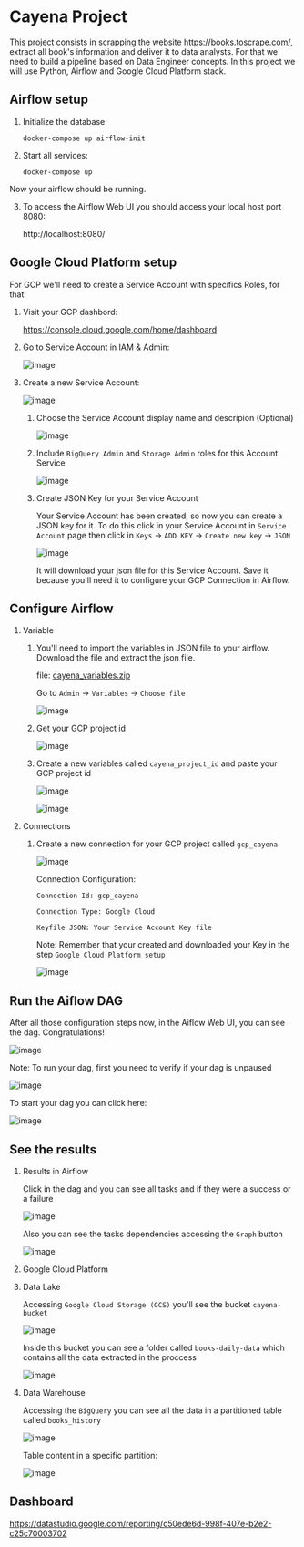 # Cayena Project

This project consists in scrapping the website https://books.toscrape.com/, extract all book's information and deliver it to data analysts. For that we need to build a pipeline based on Data Engineer concepts. In this project we will use Python, Airflow and Google Cloud Platform stack.

## Airflow setup
 1. Initialize the database:
    ```pyhon
    docker-compose up airflow-init
    ```
 2. Start all services:
    ```pyhon
    docker-compose up
    ```
Now your airflow should be running. 

3. To access the Airflow Web UI you should access your local host port 8080:

    http://localhost:8080/

## Google Cloud Platform setup
For GCP we'll need to create a Service Account with specifics Roles, for that:

1. Visit your GCP dashbord:

    https://console.cloud.google.com/home/dashboard
    
2. Go to Service Account in IAM & Admin:

    ![image](https://user-images.githubusercontent.com/72705868/167996629-d27867ee-ba9b-48ce-a230-c463bdeedb7a.png)
    
3. Create a new Service Account:

    ![image](https://user-images.githubusercontent.com/72705868/167996917-3a45aa18-2ac5-411c-bb46-6323672d3582.png)

    1. Choose the Service Account display name and descripion (Optional)

        ![image](https://user-images.githubusercontent.com/72705868/167997753-1c0e4c5e-b0c4-48f5-af4c-7e14c4b53ca8.png) 
    
    2. Include ```BigQuery Admin``` and ```Storage Admin``` roles for this Account Service

        ![image](https://user-images.githubusercontent.com/72705868/167998552-296a1583-90fa-4486-899b-8ff0baa8320c.png)
    
    3. Create JSON Key for your Service Account

        Your Service Account has been created, so now you can create a JSON key for it. To do this click in your Service Account in ```Service Account``` page then click in ```Keys``` -> ```ADD KEY``` -> ```Create new key``` -> ```JSON```
        
        ![image](https://user-images.githubusercontent.com/72705868/167999702-bce1429f-a878-4cca-9230-6a7c668b11bd.png)
        
        It will download your json file for this Service Account. Save it because you'll need it to configure your GCP Connection in Airflow.

## Configure Airflow

1. Variable

    1. You'll need to import the variables in JSON file to your airflow. Download the file and extract the json file.
    
       file: [cayena_variables.zip](https://github.com/gomes540/cayena/files/8683926/cayena_variables.zip)
    
       Go to `Admin` -> `Variables` -> `Choose file`
    
       ![image](https://user-images.githubusercontent.com/72705868/168206789-e6d98edd-0ed1-4c4d-9db9-aed63ede58b6.png)
       
    2. Get your GCP project id

        ![image](https://user-images.githubusercontent.com/72705868/168207227-c2d8bbae-94f4-4f28-81d4-33a97d44dfb4.png)

    
    2. Create a new variables called `cayena_project_id` and paste your GCP project id

        ![image](https://user-images.githubusercontent.com/72705868/168207321-8f9bcf32-ac61-41ba-8dee-86eaea2aae5a.png)
        
        ![image](https://user-images.githubusercontent.com/72705868/168207411-6bf2b261-fdcc-49a3-baf1-fb92f49e01d4.png)


2. Connections

   1. Create a new connection for your GCP project called `gcp_cayena`

      ![image](https://user-images.githubusercontent.com/72705868/168207602-e98d0631-c734-4be9-8a3b-cc2171d2f3b6.png)
      
      Connection Configuration:
      
      `Connection Id: gcp_cayena`
      
      `Connection Type: Google Cloud`
      
      `Keyfile JSON: Your Service Account Key file`
      
      Note: Remember that your created and downloaded your Key in the step `Google Cloud Platform setup` 
      
      
      ![image](https://user-images.githubusercontent.com/72705868/168207721-bfbb84fa-450e-431f-9cf3-9abc5c1262a3.png)
      
 
## Run the Aiflow DAG

   After all those configuration steps now, in the Aiflow Web UI, you can see the dag. Congratulations!
   
   ![image](https://user-images.githubusercontent.com/72705868/168208816-2dc0c669-5fbe-4fe2-a6bf-e5ca36c30ecc.png)
   
   Note: To run your dag, first you need to verify if your dag is unpaused
   
   ![image](https://user-images.githubusercontent.com/72705868/168209068-aeb05766-0b5a-43f7-8d95-43312b650541.png)

   To start your dag you can click here:
   
   ![image](https://user-images.githubusercontent.com/72705868/168209230-4db24bf7-2fd4-47bf-9451-b2b068510b4b.png)


## See the results

1. Results in Airflow

   Click in the dag and you can see all tasks and if they were a success or a failure
   
   ![image](https://user-images.githubusercontent.com/72705868/168209599-8a6cda65-213a-47af-a441-26c3d867d0c9.png)
   
   Also you can see the tasks dependencies accessing the `Graph` button
   
   ![image](https://user-images.githubusercontent.com/72705868/168210222-34f8a984-f742-44c6-9797-2d980157c7aa.png)
   
2. Google Cloud Platform

  1. Data Lake
     
     Accessing `Google Cloud Storage (GCS)` you'll see the bucket `cayena-bucket`
     
     ![image](https://user-images.githubusercontent.com/72705868/168210811-c1d5fc9c-fca6-40a5-9b9a-9728b747fa6d.png)
     
     Inside this bucket you can see a folder called `books-daily-data` which contains all the data extracted in the proccess
     
     ![image](https://user-images.githubusercontent.com/72705868/168211101-64347273-1bae-44b1-a108-466606810662.png)
     
  2. Data Warehouse

     Accessing the `BigQuery` you can see all the data in a partitioned table called `books_history`
     
     ![image](https://user-images.githubusercontent.com/72705868/168211518-5bf4a315-5621-4131-bced-e55a3fd148f5.png)
     
     Table content in a specific partition:
     
     ![image](https://user-images.githubusercontent.com/72705868/168212974-1f886c20-d450-446b-90af-6528d92812b9.png)
     
     
## Dashboard

   https://datastudio.google.com/reporting/c50ede6d-998f-407e-b2e2-c25c70003702

     
     

     
     






   
   

      
      








